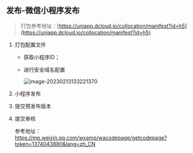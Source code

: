 ## 发布-微信小程序发布

> 打包参考地址：[https://uniapp.dcloud.io/collocation/manifest?id=h5](https://uniapp.dcloud.io/collocation/manifest?id=h5)

1. 打包配置文件

   - 获取小程序ID；

   - 进行安全域名配置

     ![image-20230213133221370](https://duyi-bucket.oss-cn-beijing.aliyuncs.com/uni/202302131332504.png)

2. 小程序发布

3. 提交预发布版本

4. 提交审核

   参考地址：https://mp.weixin.qq.com/wxamp/wacodepage/getcodepage?token=1374043880&lang=zh_CN
